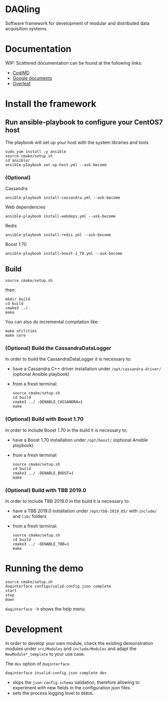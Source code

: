 # DAQling

Software framework for development of modular and distributed data acquisition systems.

# Documentation
WIP: Scattered documentation can be found at the following links:
- [CodiMD][codimd]
- [Google documents][drive]
- [Overleaf][overleaf]

[codimd]: <https://codimd.web.cern.ch/s/B1oArin-r>
[drive]: <https://drive.google.com/drive/folders/1sMiRltFLZY9HFLqsrGpXrNlBZx4Yx3qN?usp=sharing>
[overleaf]: <https://www.overleaf.com/9291872198hhwbjgmdstpv>

# Install the framework
## Run ansible-playbook to configure your CentOS7 host
The playbook will set up your host with the system libraries and tools

    sudo yum install -y ansible
    source cmake/setup.sh
    cd ansible/
    ansible-playbook set-up-host.yml --ask-become

### (Optional)
Cassandra

    ansible-playbook install-cassandra.yml --ask-become

Web dependencies

    ansible-playbook install-webdeps.yml --ask-become

Redis

    ansible-playbook install-redis.yml --ask-become

Boost 1.70

    ansible-playbook install-boost-1_70.yml --ask-become

## Build

    source cmake/setup.sh

then:

    mkdir build
    cd build
    cmake3 ../
    make

You can also do incremental compilation like:

    make utilities
    make core

### (Optional) Build the CassandraDataLogger
In order to build the CassandraDataLogger it is necessary to:
- have a Cassandra C++ driver installation under `/opt/cassandra-driver/` (optional Ansible playbook)
- from a fresh terminal:

      source cmake/setup.sh
      cd build
      cmake3 ../ -DENABLE_CASSANDRA=1
      make

### (Optional) Build with Boost 1.70
In order to include Boost 1.70 in the build it is necessary to:
- have a Boost 1.70 installation under `/opt/boost/` (optional Ansible playbook)
- from a fresh terminal:

      source cmake/setup.sh
      cd build
      cmake3 ../ -DENABLE_BOOST=1
      make

### (Optional) Build with TBB 2019.0
In order to include TBB 2019.0 in the build it is necessary to:
- have a TBB 2019.0 installation under `/opt/tbb-2019_U5/` with `include/` and `lib/` folders
- from a fresh terminal:

      source cmake/setup.sh
      cd build
      cmake3 ../ -DENABLE_TBB=1
      make

# Running the demo

    source cmake/setup.sh
    daqinterface configs/valid-config.json complete
    start
    stop
    down

`daqinterface -h` shows the help menu.

# Development
In order to develop your own module, check the existing demonstration modules under `src/Modules` and `include/Modules` and adapt the `NewModule*_template` to your use case.

The `dev` option of `daqinterface`

    daqinterface invalid-config.json complete dev

  - skips the `json-config.schema` validation, therefore allowing to experiment with new fields in the configuration json files.
  - sets the process logging level to `DEBUG`.
